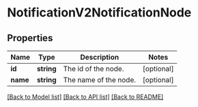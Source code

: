 # NotificationV2NotificationNode

## Properties
Name | Type | Description | Notes
------------ | ------------- | ------------- | -------------
**id** | **string** | The id of the node. | [optional] 
**name** | **string** | The name of the node. | [optional] 

[[Back to Model list]](../README.md#documentation-for-models) [[Back to API list]](../README.md#documentation-for-api-endpoints) [[Back to README]](../README.md)


